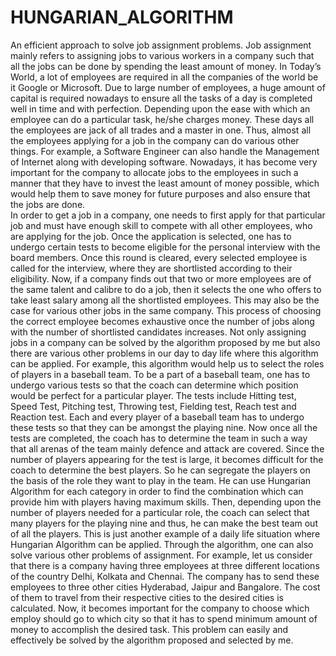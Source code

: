 # HUNGARIAN_ALGORITHM
An efficient approach to solve job assignment problems. Job assignment mainly refers to assigning jobs to various workers in a company such that all the jobs can be done by spending the least amount of money.
In Today’s World, a lot of employees are required in all the companies of the world be it Google or Microsoft. 
Due to large number of employees, a huge amount of capital is required nowadays to ensure all the tasks of a day is completed well in time and with perfection. 
Depending upon the ease with which an employee can do a particular task, he/she charges money. 
These days all the employees are jack of all trades and a master in one. 
Thus, almost all the employees applying for a job in the company can do various other things. 
For example, a Software Engineer can also handle the Management of Internet along with developing software. 
Nowadays, it has become very important for the company to allocate jobs to the employees in such a manner that they have to invest the least amount of money possible, which would help them to save money for future purposes and also ensure that the jobs are done.  
In order to get a job in a company, one needs to first apply for that particular job and must have enough skill to compete with all other employees, who are applying for the job. 
Once the application is selected, one has to undergo certain tests to become eligible for the personal interview with the board members.
Once this round is cleared, every selected employee is called for the interview, where they are shortlisted according to their eligibility.
Now, if a company finds out that two or more employees are of the same talent and calibre to do a job, then it selects the one who offers to take least salary among all the shortlisted employees.
This may also be the case for various other jobs in the same company. 
This process of choosing the correct employee becomes exhaustive once the number of jobs along with the number of shortlisted candidates increases. 
Not only assigning jobs in a company can be solved by the algorithm proposed by me but also there are various other problems in our day to day life where this algorithm can be applied. 
For example, this algorithm would help us to select the roles of players in a baseball team. 
To be a part of a baseball team, one has to undergo various tests so that the coach can determine which position would be perfect for a particular player.
The tests include Hitting test, Speed Test, Pitching test, Throwing test, Fielding test, Reach test and Reaction test. 
Each and every player of a baseball team has to undergo these tests so that they can be amongst the playing nine.
Now once all the tests are completed, the coach has to determine the team in such a way that all arenas of the team mainly defence and attack are covered.
Since the number of players appearing for the test is large, it becomes difficult for the coach to determine the best players. 
So he can segregate the players on the basis of the role they want to play in the team.
He can use Hungarian Algorithm for each category in order to find the combination which can provide him with players having maximum skills. 
Then, depending upon the number of players needed for a particular role, the coach can select that many players for the playing nine and thus, he can make the best team out of all the players. 
This is just another example of a daily life situation where Hungarian Algorithm can be applied. 
Through the algorithm, one can also solve various other problems of assignment. 
For example, let us consider that there is a company having three employees at three different locations of the country Delhi, Kolkata and Chennai. 
The company has to send these employees to three other cities Hyderabad, Jaipur and Bangalore. 
The cost of them to travel from their respective cities to the desired cities is calculated. 
Now, it becomes important for the company to choose which employ should go to which city so that it has to spend minimum amount of money to accomplish the desired task. 
This problem can easily and effectively be solved by the algorithm proposed and selected by me. 
 
 
